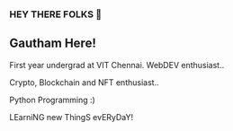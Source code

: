### HEY THERE FOLKS 👋

## Gautham Here! 
 First year undergrad at VIT Chennai. 
 WebDEV enthusiast..
 
 Crypto, Blockchain and NFT enthusiast..
 
 Python Programming :) 

LEarniNG new ThingS evERyDaY!
